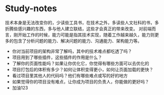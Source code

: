 # Study-notes
技术本身是无法改变你的，少读些工具书，在技术之外，多读些人文社科的书，多折腾些感兴趣的东西，多与他人建立联结，这些才会真正的带来改变。
对前端而言，刚开始工作的时候，能力可能是指其技术实现，随着工作越来越久，能力则更多的包含了分析问题的能力、解决问题的能力、沟通能力、架构能力等。

+ 你对当前项目的架构非常了解吗，其中的技术难点都吃透了吗？
+ 项目用到了哪些插件，这些插件的作用是什么？
+ 了解你的页面性能吗？如果让你优化它，你觉得有哪些方面可以去优化的
+ 项目打包后的体积有多少？如何让体积变得更小，如何让页面加载的更快？
+ 看过项目里其他人的代码吗？他们有哪些难点或写的好的地方
+ 如果觉得你的项目没有难点，让你成为项目的负责人，你能做的更好吗？
+ 加油123
